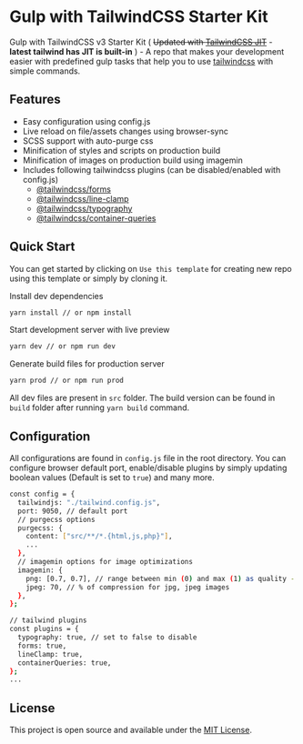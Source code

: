 # Gulp with TailwindCSS Starter Kit

Gulp with TailwindCSS v3 Starter Kit ( ~~Updated with [TailwindCSS JIT](https://github.com/tailwindlabs/tailwindcss-jit)~~ - **latest tailwind has JIT is built-in** ) - A repo that makes your development easier with predefined gulp tasks that help you to use [tailwindcss](https://github.com/tailwindcss/tailwindcss) with simple commands.

## Features

- Easy configuration using config.js
- Live reload on file/assets changes using browser-sync
- SCSS support with auto-purge css
- Minification of styles and scripts on production build
- Minification of images on production build using imagemin
- Includes following tailwindcss plugins (can be disabled/enabled with config.js)
  - [@tailwindcss/forms](https://github.com/tailwindlabs/tailwindcss-forms)
  - [@tailwindcss/line-clamp](https://github.com/tailwindlabs/tailwindcss-line-clamp)
  - [@tailwindcss/typography](https://tailwindcss.com/docs/typography-plugin)
  - [@tailwindcss/container-queries](https://github.com/tailwindlabs/tailwindcss-container-queries)

## Quick Start

You can get started by clicking on `Use this template` for creating new repo using this template or simply by cloning it.

Install dev dependencies

```sh
yarn install // or npm install
```

Start development server with live preview

```sh
yarn dev // or npm run dev
```

Generate build files for production server

```sh
yarn prod // or npm run prod
```

All dev files are present in `src` folder. The build version can be found in `build` folder after running `yarn build` command.

## Configuration

All configurations are found in `config.js` file in the root directory. You can configure browser default port, enable/disable plugins by simply updating boolean values (Default is set to `true`) and many more.

```sh
const config = {
  tailwindjs: "./tailwind.config.js",
  port: 9050, // default port
  // purgecss options
  purgecss: {
    content: ["src/**/*.{html,js,php}"],
    ...
  },
  // imagemin options for image optimizations
  imagemin: {
    png: [0.7, 0.7], // range between min (0) and max (1) as quality - 70% with current values for png images,
    jpeg: 70, // % of compression for jpg, jpeg images
  },
};

// tailwind plugins
const plugins = {
  typography: true, // set to false to disable
  forms: true,
  lineClamp: true,
  containerQueries: true,
};
...
```

## License

This project is open source and available under the [MIT License](https://github.com/lazymozek/gulp-with-tailwindcss/blob/main/LICENSE).

